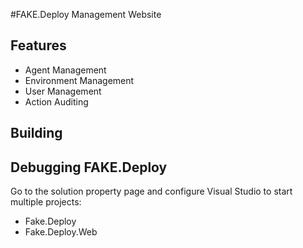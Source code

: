 #FAKE.Deploy Management Website

## Features ##

  * Agent Management	
  * Environment Management
  * User Management
  * Action Auditing
  
## Building ##

## Debugging FAKE.Deploy ##

Go to the solution property page and configure Visual Studio to start multiple projects:

  * Fake.Deploy
  * Fake.Deploy.Web

